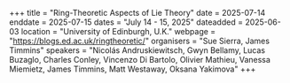 +++
title = "Ring-Theoretic Aspects of Lie Theory"
date = 2025-07-14
enddate = 2025-07-15
dates = "July 14 - 15, 2025"
dateadded = 2025-06-03
location = "University of Edinburgh, U.K."
webpage = "https://blogs.ed.ac.uk/ringtheoretic/"
organisers = "Sue Sierra, James Timmins"
speakers = "Nicolás Andruskiewitsch, Gwyn Bellamy, Lucas Buzaglo, Charles Conley, Vincenzo Di Bartolo, Olivier Mathieu, Vanessa Miemietz, James Timmins, Matt Westaway, Oksana Yakimova"
+++
